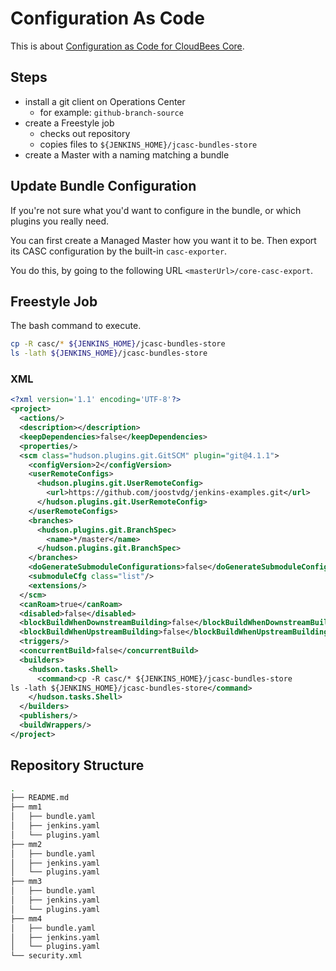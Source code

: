 # Configuration As Code

This is about [Configuration as Code for CloudBees Core](https://docs.beescloud.com/docs/cloudbees-core/latest/cloud-admin-guide/core-casc-modern).

## Steps

* install a git client on Operations Center
    * for example: `github-branch-source`
* create a Freestyle job
    * checks out repository
    * copies files to `${JENKINS_HOME}/jcasc-bundles-store`
* create a Master with a naming matching a bundle

## Update Bundle Configuration

If you're not sure what you'd want to configure in the bundle, or which plugins you really need.

You can first create a Managed Master how you want it to be. Then export its CASC configuration by the built-in `casc-exporter`.

You do this, by going to the following URL `<masterUrl>/core-casc-export`.

## Freestyle Job

The bash command to execute.

```bash
cp -R casc/* ${JENKINS_HOME}/jcasc-bundles-store
ls -lath ${JENKINS_HOME}/jcasc-bundles-store
```

### XML

```xml
<?xml version='1.1' encoding='UTF-8'?>
<project>
  <actions/>
  <description></description>
  <keepDependencies>false</keepDependencies>
  <properties/>
  <scm class="hudson.plugins.git.GitSCM" plugin="git@4.1.1">
    <configVersion>2</configVersion>
    <userRemoteConfigs>
      <hudson.plugins.git.UserRemoteConfig>
        <url>https://github.com/joostvdg/jenkins-examples.git</url>
      </hudson.plugins.git.UserRemoteConfig>
    </userRemoteConfigs>
    <branches>
      <hudson.plugins.git.BranchSpec>
        <name>*/master</name>
      </hudson.plugins.git.BranchSpec>
    </branches>
    <doGenerateSubmoduleConfigurations>false</doGenerateSubmoduleConfigurations>
    <submoduleCfg class="list"/>
    <extensions/>
  </scm>
  <canRoam>true</canRoam>
  <disabled>false</disabled>
  <blockBuildWhenDownstreamBuilding>false</blockBuildWhenDownstreamBuilding>
  <blockBuildWhenUpstreamBuilding>false</blockBuildWhenUpstreamBuilding>
  <triggers/>
  <concurrentBuild>false</concurrentBuild>
  <builders>
    <hudson.tasks.Shell>
      <command>cp -R casc/* ${JENKINS_HOME}/jcasc-bundles-store
ls -lath ${JENKINS_HOME}/jcasc-bundles-store</command>
    </hudson.tasks.Shell>
  </builders>
  <publishers/>
  <buildWrappers/>
</project>
```

## Repository Structure

```bash
.
├── README.md
├── mm1
│   ├── bundle.yaml
│   ├── jenkins.yaml
│   └── plugins.yaml
├── mm2
│   ├── bundle.yaml
│   ├── jenkins.yaml
│   └── plugins.yaml
├── mm3
│   ├── bundle.yaml
│   ├── jenkins.yaml
│   └── plugins.yaml
├── mm4
│   ├── bundle.yaml
│   ├── jenkins.yaml
│   └── plugins.yaml
└── security.xml
```

